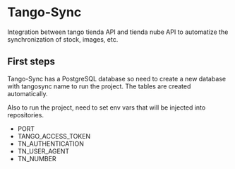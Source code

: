 # Tango-Sync

Integration between tango tienda API and tienda nube API to automatize the synchronization
of stock, images, etc.

## First steps

Tango-Sync has a PostgreSQL database so need to create a new database with tangosync name to run the project. 
The tables are created automatically. 

Also to run the project, need to set env vars that will be injected
into repositories.

- PORT
- TANGO_ACCESS_TOKEN
- TN_AUTHENTICATION
- TN_USER_AGENT
- TN_NUMBER